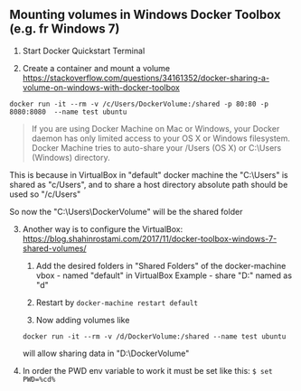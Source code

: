 ## Mounting volumes in Windows Docker Toolbox (e.g. fr Windows 7)

1. Start Docker Quickstart Terminal

2. Create a container and mount a volume
https://stackoverflow.com/questions/34161352/docker-sharing-a-volume-on-windows-with-docker-toolbox

```
docker run -it --rm -v /c/Users/DockerVolume:/shared -p 80:80 -p 8080:8080  --name test ubuntu
```

 > If you are using Docker Machine on Mac or Windows, your Docker daemon has only limited access to your OS X or Windows filesystem. Docker Machine tries to auto-share your /Users (OS X) or C:\Users (Windows) directory.

 This is because in VirtualBox in "default" docker machine the "C:\Users" is shared as "c/Users",
 and to share a host directory absolute path should be used so "/c/Users"


So now the "C:\Users\DockerVolume" will be the shared folder


3. Another way is to configure the VirtualBox:
https://blog.shahinrostami.com/2017/11/docker-toolbox-windows-7-shared-volumes/

   1. Add the desired folders in "Shared Folders" of the docker-machine vbox - named "default" in VirtualBox
        Example - share "D:\" named as "d"
   2. Restart by ```docker-machine restart default```

   3. Now adding volumes like
   ```
   docker run -it --rm -v /d/DockerVolume:/shared --name test ubuntu
   ```
   will allow sharing data in "D:\DockerVolume"

4. In order the PWD env variable to work it must be set like this: ```$ set PWD=%cd%```
